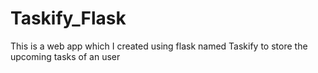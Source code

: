 # Taskify_Flask
This is a web app which I created using flask named Taskify to store the upcoming tasks of an user
